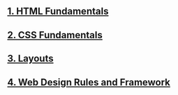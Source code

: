 ## [1. HTML Fundamentals](https://github.com/yoojh9/udemy-css-basics/tree/main/02-HTML-Fundamentals)

## [2. CSS Fundamentals](https://github.com/yoojh9/udemy-css-basics/tree/main/03-CSS-Fundamentals)

## [3. Layouts](https://github.com/yoojh9/udemy-css-basics/tree/main/04-CSS-Layouts)

## [4. Web Design Rules and Framework](https://github.com/yoojh9/udemy-css-basics/tree/main/05-Design)
